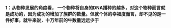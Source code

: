 #### 1：从物种发展的角度看， 一个物种将自身的DNA播种的越多，对这个物种而言就是成功的，因为成功的增加了族群的数量。但就个体的幸福度而言，却不见的是一件好事。就牛来说，十万年前的牛数量远远少于 